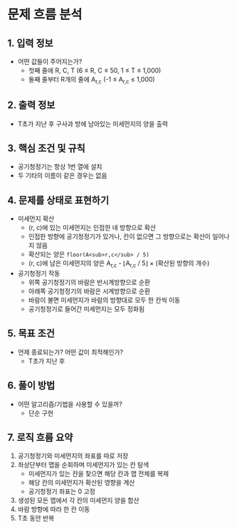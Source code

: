 # 문제 흐름 분석

## 1. 입력 정보
- 어떤 값들이 주어지는가?
  - 첫째 줄에 R, C, T (6 ≤ R, C ≤ 50, 1 ≤ T ≤ 1,000)
  - 둘째 줄부터 R개의 줄에 A<sub>r,c</sub> (-1 ≤ A<sub>r,c</sub> ≤ 1,000)

## 2. 출력 정보
- T초가 지난 후 구사과 방에 남아있는 미세먼지의 양을 출력

## 3. 핵심 조건 및 규칙
- 공기청정기는 항상 1번 열에 설치
- 두 기타의 이름이 같은 경우는 없음

## 4. 문제를 상태로 표현하기
- 미세먼지 확산
    - (r, c)에 있는 미세먼지는 인접한 네 방향으로 확산
    - 인접한 방향에 공기청정기가 있거나, 칸이 없으면 그 방향으로는 확산이 일어나지 않음
    - 확산되는 양은 `floor(A<sub>r,c</sub> / 5)`
    - (r, c)에 남은 미세먼지의 양은 A<sub>r,c</sub> - ⌊A<sub>r,c</sub> / 5⌋ × (확산된 방향의 개수)
- 공기청정기 작동
    - 위쪽 공기청정기의 바람은 반시계방향으로 순환
    - 아래쪽 공기청정기의 바람은 시계방향으로 순환
    - 바람이 불면 미세먼지가 바람의 방향대로 모두 한 칸씩 이동
    - 공기청정기로 들어간 미세먼지는 모두 정화됨

## 5. 목표 조건
- 언제 종료되는가? 어떤 값이 최적해인가?
  - T초가 지난 후

## 6. 풀이 방법
- 어떤 알고리즘/기법을 사용할 수 있을까?
  - 단순 구현

## 7. 로직 흐름 요약
1. 공기청정기와 미세먼지의 좌표를 따로 저장
2. 좌상단부터 맵을 순회하며 미세먼지가 있는 칸 탐색
    - 미세먼지가 있는 칸을 찾으면 해당 칸과 맵 전체를 복제
    - 해당 칸의 미세먼지가 확산된 영향을 계산
    - 공기청정기 좌표는 0 고정
3. 생성된 모든 맵에서 각 칸의 미세먼지 양을 합산
4. 바람 방향에 따라 한 칸 이동
5. T초 동안 반복